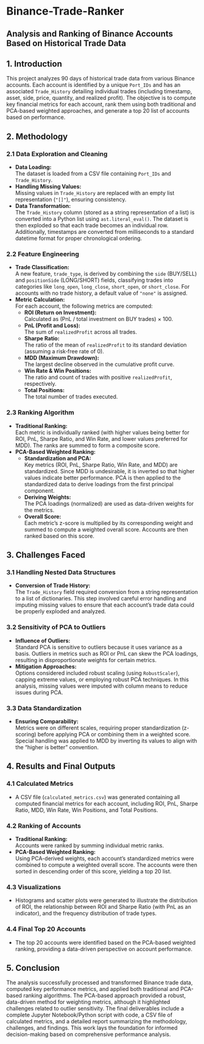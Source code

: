 # Binance-Trade-Ranker

## Analysis and Ranking of Binance Accounts Based on Historical Trade Data

## 1. Introduction
This project analyzes 90 days of historical trade data from various Binance accounts. Each account is identified by a unique `Port_IDs` and has an associated `Trade_History` detailing individual trades (including timestamp, asset, side, price, quantity, and realized profit). The objective is to compute key financial metrics for each account, rank them using both traditional and PCA-based weighted approaches, and generate a top 20 list of accounts based on performance.

## 2. Methodology

### 2.1 Data Exploration and Cleaning
- **Data Loading:**  
  The dataset is loaded from a CSV file containing `Port_IDs` and `Trade_History`.  
- **Handling Missing Values:**  
  Missing values in `Trade_History` are replaced with an empty list representation (`"[]"`), ensuring consistency.
- **Data Transformation:**  
  The `Trade_History` column (stored as a string representation of a list) is converted into a Python list using `ast.literal_eval()`. The dataset is then exploded so that each trade becomes an individual row. Additionally, timestamps are converted from milliseconds to a standard datetime format for proper chronological ordering.

### 2.2 Feature Engineering
- **Trade Classification:**  
  A new feature, `trade_type`, is derived by combining the `side` (BUY/SELL) and `positionSide` (LONG/SHORT) fields, classifying trades into categories like `long_open`, `long_close`, `short_open`, or `short_close`. For accounts with no trade history, a default value of `"none"` is assigned.
- **Metric Calculation:**  
  For each account, the following metrics are computed:
  - **ROI (Return on Investment):**  
    Calculated as (PnL / total investment on BUY trades) × 100.
  - **PnL (Profit and Loss):**  
    The sum of `realizedProfit` across all trades.
  - **Sharpe Ratio:**  
    The ratio of the mean of `realizedProfit` to its standard deviation (assuming a risk‑free rate of 0).
  - **MDD (Maximum Drawdown):**  
    The largest decline observed in the cumulative profit curve.
  - **Win Rate & Win Positions:**  
    The ratio and count of trades with positive `realizedProfit`, respectively.
  - **Total Positions:**  
    The total number of trades executed.

### 2.3 Ranking Algorithm
- **Traditional Ranking:**  
  Each metric is individually ranked (with higher values being better for ROI, PnL, Sharpe Ratio, and Win Rate, and lower values preferred for MDD). The ranks are summed to form a composite score.
- **PCA-Based Weighted Ranking:**  
  - **Standardization and PCA:**  
    Key metrics (ROI, PnL, Sharpe Ratio, Win Rate, and MDD) are standardized. Since MDD is undesirable, it is inverted so that higher values indicate better performance. PCA is then applied to the standardized data to derive loadings from the first principal component.
  - **Deriving Weights:**  
    The PCA loadings (normalized) are used as data-driven weights for the metrics.
  - **Overall Score:**  
    Each metric’s z-score is multiplied by its corresponding weight and summed to compute a weighted overall score. Accounts are then ranked based on this score.

## 3. Challenges Faced

### 3.1 Handling Nested Data Structures
- **Conversion of Trade History:**  
  The `Trade_History` field required conversion from a string representation to a list of dictionaries. This step involved careful error handling and imputing missing values to ensure that each account’s trade data could be properly exploded and analyzed.

### 3.2 Sensitivity of PCA to Outliers
- **Influence of Outliers:**  
  Standard PCA is sensitive to outliers because it uses variance as a basis. Outliers in metrics such as ROI or PnL can skew the PCA loadings, resulting in disproportionate weights for certain metrics.
- **Mitigation Approaches:**  
  Options considered included robust scaling (using `RobustScaler`), capping extreme values, or employing robust PCA techniques. In this analysis, missing values were imputed with column means to reduce issues during PCA.

### 3.3 Data Standardization
- **Ensuring Comparability:**  
  Metrics were on different scales, requiring proper standardization (z-scoring) before applying PCA or combining them in a weighted score. Special handling was applied to MDD by inverting its values to align with the “higher is better” convention.

## 4. Results and Final Outputs

### 4.1 Calculated Metrics
- A CSV file (`calculated_metrics.csv`) was generated containing all computed financial metrics for each account, including ROI, PnL, Sharpe Ratio, MDD, Win Rate, Win Positions, and Total Positions.

### 4.2 Ranking of Accounts
- **Traditional Ranking:**  
  Accounts were ranked by summing individual metric ranks.
- **PCA-Based Weighted Ranking:**  
  Using PCA-derived weights, each account’s standardized metrics were combined to compute a weighted overall score. The accounts were then sorted in descending order of this score, yielding a top 20 list.

### 4.3 Visualizations
- Histograms and scatter plots were generated to illustrate the distribution of ROI, the relationship between ROI and Sharpe Ratio (with PnL as an indicator), and the frequency distribution of trade types.
  
### 4.4 Final Top 20 Accounts
- The top 20 accounts were identified based on the PCA-based weighted ranking, providing a data-driven perspective on account performance.

## 5. Conclusion
The analysis successfully processed and transformed Binance trade data, computed key performance metrics, and applied both traditional and PCA-based ranking algorithms. The PCA-based approach provided a robust, data-driven method for weighting metrics, although it highlighted challenges related to outlier sensitivity. The final deliverables include a complete Jupyter Notebook/Python script with code, a CSV file of calculated metrics, and a detailed report summarizing the methodology, challenges, and findings. This work lays the foundation for informed decision-making based on comprehensive performance analysis.


